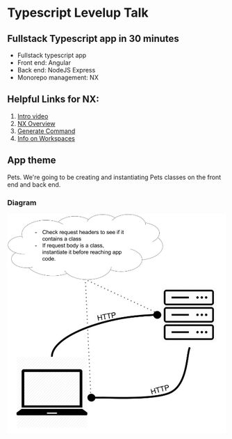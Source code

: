 # Typescript Levelup Talk

## Fullstack Typescript app in 30 minutes

- Fullstack typescript app
- Front end: Angular
- Back end: NodeJS Express
- Monorepo management: NX

## Helpful Links for NX:
1. [Intro video](https://www.youtube.com/watch?v=mVKMse-gFBI)
1. [NX Overview](https://nx.dev/angular/cli/overview)
1. [Generate Command](https://nx.dev/angular/cli/generate)
1. [Info on Workspaces](https://nx.dev/angular/workspace/workspace-overview)


## App theme
Pets. We're going to be creating and instantiating Pets classes on the front end and back end.

### Diagram
<img src="./diagram.jpg">